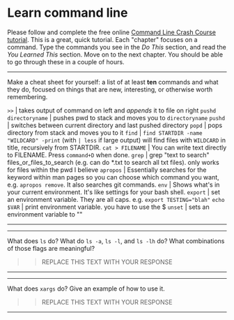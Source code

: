 # Learn command line

Please follow and complete the free online [Command Line Crash Course
tutorial](http://cli.learncodethehardway.org/book/). This is a great,
quick tutorial. Each "chapter" focuses on a command. Type the commands
you see in the _Do This_ section, and read the _You Learned This_
section. Move on to the next chapter. You should be able to go through
these in a couple of hours.


---

Make a cheat sheet for yourself: a list of at least **ten** commands and what they do, focused on things that are new, interesting, or otherwise worth remembering.

`>>` | takes output of command on left and *appends* it to file on right
`pushd directoryname` | pushes pwd to stack and moves you to `directoryname`
`pushd` | switches between current directory and last pushed directory
`popd` | pops directory from stack and moves you to it
`find` | `find STARTDIR -name "WILDCARD" -print` (with `| less` if large output) will find files with `WILDCARD` in title, recursively from STARTDIR.
`cat > FILENAME` | You can write text directly to FILENAME. Press `command+D` when done.
`grep` | grep "text to search" files_or_files_to_search (e.g. can do *.txt to search all txt files). only works for files within the pwd I believe
`apropos` | Essentially searches for the keyword within man pages so you can choose which command you want, e.g. `apropos remove`. It also searches git commands.
`env` | Shows what's in your current environment. It's like settings for your bash shell.
`export` | set an environment variable. They are all caps. e.g. `export TESTING="blah"`
`echo $VAR` | print environment variable. you have to use the $
`unset` | sets an environment variable to ""

---


---

What does `ls` do? What do `ls -a`, `ls -l`, and `ls -lh` do? What combinations of those flags are meaningful?

> > REPLACE THIS TEXT WITH YOUR RESPONSE

---


---

What does `xargs` do? Give an example of how to use it.

> > REPLACE THIS TEXT WITH YOUR RESPONSE

---


